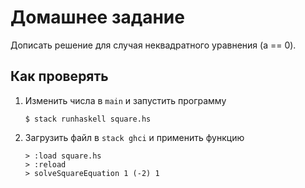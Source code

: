 # Домашнее задание

Дописать решение для случая неквадратного уравнения (a == 0).

## Как проверять

1.  Изменить числа в `main` и запустить программу

        $ stack runhaskell square.hs

2.  Загрузить файл в `stack ghci` и применить функцию

        > :load square.hs
        > :reload
        > solveSquareEquation 1 (-2) 1
